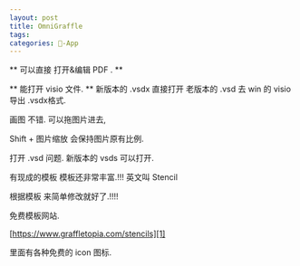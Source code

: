 ```yaml
---
layout: post
title: OmniGraffle
tags: 
categories: -App
---
```


** 可以直接 打开&编辑 PDF . **

** 能打开 visio 文件. **
新版本的 .vsdx  直接打开
老版本的 .vsd  去 win 的 visio 导出 .vsdx格式.





画图 不错.  可以拖图片进去,

Shift + 图片缩放  会保持图片原有比例.


打开 .vsd 问题.
新版本的 vsds 可以打开. 




有现成的模板 模板还非常丰富.!!! 英文叫 Stencil 

根据模板 来简单修改就好了.!!!!


免费模板网站.

[https://www.graffletopia.com/stencils][1]

里面有各种免费的 icon 图标.



[1]:	https://www.graffletopia.com/stencils